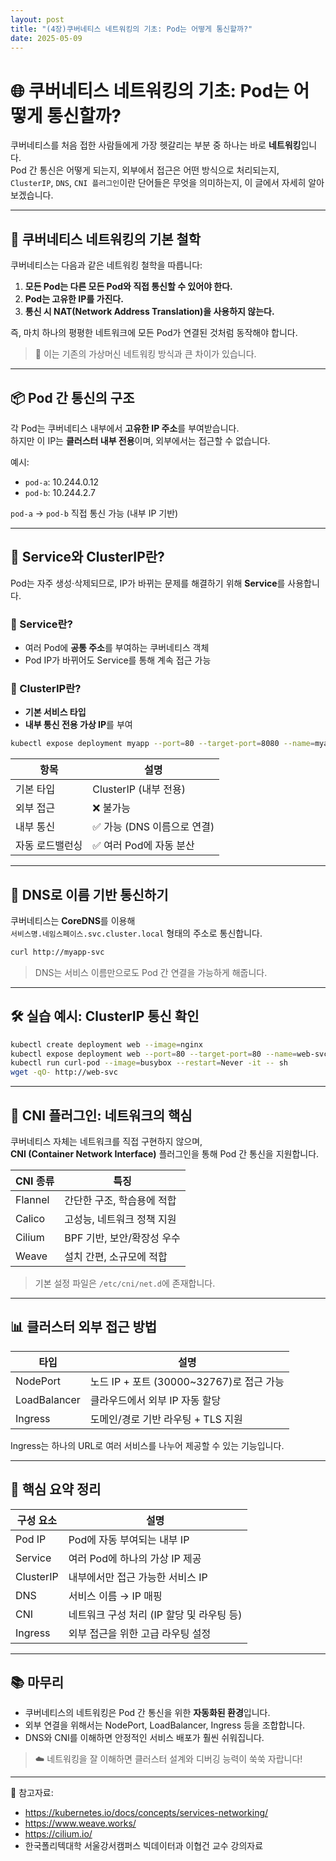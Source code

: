 ```yaml
---
layout: post
title: "(4장)쿠버네티스 네트워킹의 기초: Pod는 어떻게 통신할까?"
date: 2025-05-09
---
```


# 🌐 쿠버네티스 네트워킹의 기초: Pod는 어떻게 통신할까?

쿠버네티스를 처음 접한 사람들에게 가장 헷갈리는 부분 중 하나는 바로 **네트워킹**입니다.  
Pod 간 통신은 어떻게 되는지, 외부에서 접근은 어떤 방식으로 처리되는지,  
`ClusterIP`, `DNS`, `CNI 플러그인`이란 단어들은 무엇을 의미하는지, 이 글에서 자세히 알아보겠습니다.

--- 

## 🧩 쿠버네티스 네트워킹의 기본 철학

쿠버네티스는 다음과 같은 네트워킹 철학을 따릅니다:

1. **모든 Pod는 다른 모든 Pod와 직접 통신할 수 있어야 한다.**  
2. **Pod는 고유한 IP를 가진다.**  
3. **통신 시 NAT(Network Address Translation)을 사용하지 않는다.**

즉, 마치 하나의 평평한 네트워크에 모든 Pod가 연결된 것처럼 동작해야 합니다.

> 📌 이는 기존의 가상머신 네트워킹 방식과 큰 차이가 있습니다.

---

## 📦 Pod 간 통신의 구조

각 Pod는 쿠버네티스 내부에서 **고유한 IP 주소**를 부여받습니다.  
하지만 이 IP는 **클러스터 내부 전용**이며, 외부에서는 접근할 수 없습니다.

예시:
- `pod-a`: 10.244.0.12  
- `pod-b`: 10.244.2.7

`pod-a` → `pod-b` 직접 통신 가능 (내부 IP 기반)

---

## 🔗 Service와 ClusterIP란?

Pod는 자주 생성·삭제되므로, IP가 바뀌는 문제를 해결하기 위해 **Service**를 사용합니다.

### 📘 Service란?
- 여러 Pod에 **공통 주소**를 부여하는 쿠버네티스 객체
- Pod IP가 바뀌어도 Service를 통해 계속 접근 가능

### 📘 ClusterIP란?
- **기본 서비스 타입**
- **내부 통신 전용 가상 IP**를 부여

```bash
kubectl expose deployment myapp --port=80 --target-port=8080 --name=myapp-svc
```

| 항목         | 설명                           |
|--------------|--------------------------------|
| 기본 타입    | ClusterIP (내부 전용)         |
| 외부 접근    | ❌ 불가능                      |
| 내부 통신    | ✅ 가능 (DNS 이름으로 연결)    |
| 자동 로드밸런싱 | ✅ 여러 Pod에 자동 분산       |

---

## 🧠 DNS로 이름 기반 통신하기

쿠버네티스는 **CoreDNS**를 이용해  
`서비스명.네임스페이스.svc.cluster.local` 형태의 주소로 통신합니다.

```bash
curl http://myapp-svc
```

> DNS는 서비스 이름만으로도 Pod 간 연결을 가능하게 해줍니다.

---

## 🛠 실습 예시: ClusterIP 통신 확인

```bash
kubectl create deployment web --image=nginx
kubectl expose deployment web --port=80 --target-port=80 --name=web-svc
kubectl run curl-pod --image=busybox --restart=Never -it -- sh
wget -qO- http://web-svc
```

---

## 🌉 CNI 플러그인: 네트워크의 핵심

쿠버네티스 자체는 네트워크를 직접 구현하지 않으며,  
**CNI (Container Network Interface)** 플러그인을 통해 Pod 간 통신을 지원합니다.

| CNI 종류  | 특징                             |
|-----------|----------------------------------|
| Flannel   | 간단한 구조, 학습용에 적합       |
| Calico    | 고성능, 네트워크 정책 지원       |
| Cilium    | BPF 기반, 보안/확장성 우수       |
| Weave     | 설치 간편, 소규모에 적합         |

> 기본 설정 파일은 `/etc/cni/net.d`에 존재합니다.

---

## 📊 클러스터 외부 접근 방법

| 타입         | 설명                                           |
|--------------|------------------------------------------------|
| NodePort     | 노드 IP + 포트 (30000~32767)로 접근 가능      |
| LoadBalancer | 클라우드에서 외부 IP 자동 할당                |
| Ingress      | 도메인/경로 기반 라우팅 + TLS 지원            |

Ingress는 하나의 URL로 여러 서비스를 나누어 제공할 수 있는 기능입니다.

---

## 🧩 핵심 요약 정리

| 구성 요소 | 설명                                      |
|------------|-------------------------------------------|
| Pod IP     | Pod에 자동 부여되는 내부 IP               |
| Service    | 여러 Pod에 하나의 가상 IP 제공            |
| ClusterIP  | 내부에서만 접근 가능한 서비스 IP          |
| DNS        | 서비스 이름 → IP 매핑                     |
| CNI        | 네트워크 구성 처리 (IP 할당 및 라우팅 등)  |
| Ingress    | 외부 접근을 위한 고급 라우팅 설정          |

---

## 📚 마무리

- 쿠버네티스의 네트워킹은 Pod 간 통신을 위한 **자동화된 환경**입니다.  
- 외부 연결을 위해서는 NodePort, LoadBalancer, Ingress 등을 조합합니다.  
- DNS와 CNI를 이해하면 안정적인 서비스 배포가 훨씬 쉬워집니다.

> ☁️ 네트워킹을 잘 이해하면 클러스터 설계와 디버깅 능력이 쑥쑥 자랍니다!

---

📎 참고자료:
- https://kubernetes.io/docs/concepts/services-networking/
- https://www.weave.works/
- https://cilium.io/
- 한국폴리텍대학 서울강서캠퍼스 빅데이터과 이협건 교수 강의자료
